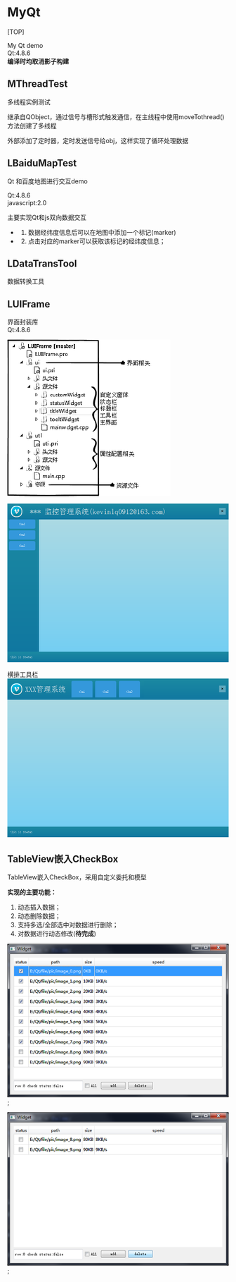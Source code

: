 # MyQt
[TOP]

My Qt demo  
Qt:4.8.6    
**编译时均取消影子构建**

## MThreadTest
多线程实例测试

继承自QObject，通过信号与槽形式触发通信，在主线程中使用moveTothread()方法创建了多线程

外部添加了定时器，定时发送信号给obj，这样实现了循环处理数据

## LBaiduMapTest
Qt 和百度地图进行交互demo  

Qt:4.8.6    
javascript:2.0  

主要实现Qt和js双向数据交互

* 1. 数据经纬度信息后可以在地图中添加一个标记(marker)
* 2. 点击对应的marker可以获取该标记的经纬度信息；


## LDataTransTool
数据转换工具

## LUIFrame
界面封装库  
Qt:4.8.6  

![](/screen/luiframe_project.png)

![](/screen/luiframe.png)


横排工具栏 
![](/screen/luiframe2.png)

## TableView嵌入CheckBox

TableView嵌入CheckBox，采用自定义委托和模型

**实现的主要功能：**
1. 动态插入数据；
2. 动态删除数据；
3. 支持多选/全部选中对数据进行删除；
4. 对数据进行动态修改(**待完成**)

![tableView checkbox](/screen/tableview.png);

![tableView checkbox](/screen/tableview2.png);


